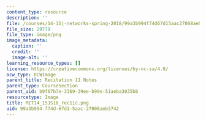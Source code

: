 ```yaml
---
content_type: resource
description: ''
file: /courses/14-15j-networks-spring-2018/99a3b994f74d67d15aac27008aeb3742_MIT14_15JS18_rec11c.png
file_size: 29779
file_type: image/png
image_metadata:
  caption: ''
  credit: ''
  image-alt: ''
learning_resource_types: []
license: https://creativecommons.org/licenses/by-nc-sa/4.0/
ocw_type: OCWImage
parent_title: Recitation 11 Notes
parent_type: CourseSection
parent_uid: b9f67b7e-3369-39ee-b99e-51aeba3035bb
resourcetype: Image
title: MIT14_15JS18_rec11c.png
uid: 99a3b994-f74d-67d1-5aac-27008aeb3742
---
```

